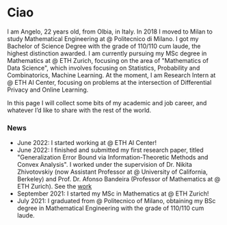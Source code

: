 # Ciao
I am Angelo, 22 years old, from Olbia, in Italy.
In 2018 I moved to Milan to study Mathematical Engineering at @ Politecnico di Milano. I got my Bachelor of Science Degree with the grade of 110/110 cum laude, the highest distinction awarded. 
I am currently pursuing my MSc degree in Mathematics at @ ETH Zurich, focusing on the area of "Mathematics of Data Science", which involves focusing on Statistics, Probability and Combinatorics, Machine Learning.
At the moment, I am Research Intern at @ ETH AI Center, focusing on problems at the intersection of Differential Privacy and Online Learning. 

In this page I will collect some bits of my academic and job career, and whatever I’d like to share with the rest of the world.

### News
- June 2022: I started working at @ ETH AI Center!
- June 2022: I finished and submitted my first research paper, titled "Generalization Error Bound via Information-Theoretic Methods and Convex Analysis". I worked under the supervision of Dr. Nikita Zhivotovskiy (now Assistant Professor at @ University of California, Berkeley) and Prof. Dr. Afonso Bandeira (Professor of Mathematics at @ ETH Zurich). See the [work](https://github.com/angelognazzo/semester-project)
- September 2021: I started my MSc in Mathematics at @ ETH Zurich!
- July 2021: I graduated from @ Politecnico of Milano, obtaining my BSc degree in Mathematical Engineering with the grade of 110/110 cum laude.



